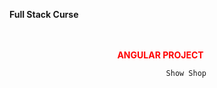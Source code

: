 **Full Stack Curse</br></br></br>** 



 <p style="color: red"><b>&nbsp&nbsp&nbsp&nbsp&nbsp&nbsp&nbsp&nbsp&nbsp&nbsp&nbsp&nbsp&nbsp&nbsp&nbsp&nbsp&nbsp&nbsp&nbsp&nbsp&nbsp&nbsp&nbsp&nbsp&nbsp&nbsp&nbsp&nbsp&nbsp&nbsp&nbsp&nbsp&nbsp&nbsp&nbsp&nbsp&nbsp&nbsp&nbsp
 &nbsp&nbsp&nbsp&nbsp&nbsp&nbsp&nbsp&nbsp&nbsp&nbsp&nbsp&nbspANGULAR PROJECT</b></p>          
 
                                            
                                            
                                         



                                       Show Shop